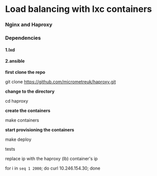 # Load balancing with lxc containers 

### Nginx and  Haproxy 

### Dependencies 


#### 1.lxd

#### 2.ansible

**first clone the repo**

git clone https://github.com/micrometreuk/haproxy.git

**change to the directory**

cd haproxy

**create the containers**

make containers

**start provisioning the containers**

make deploy


tests

replace ip with the haproxy (lb) container's ip

for i in `seq 1 2000`; do curl 10.246.154.30; done

